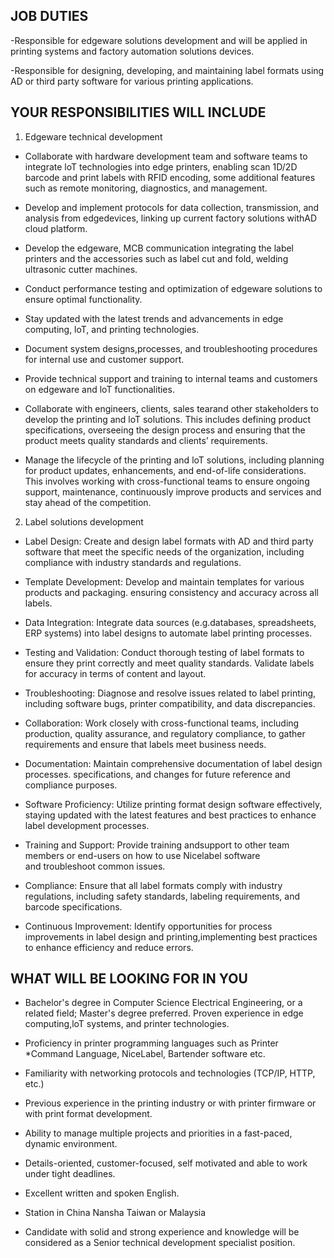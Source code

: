 
## JOB DUTIES

-Responsible for edgeware solutions development and will be applied in printing
systems and factory automation solutions devices.

-Responsible for designing, developing, and maintaining label formats using AD
or third party software for various printing applications.


## YOUR RESPONSIBILITIES WILL INCLUDE

1. Edgeware technical development

* Collaborate with hardware development team
and software teams to integrate loT technologies into edge printers, 
enabling scan 1D/2D barcode and print labels with RFID encoding, 
some additional features such as remote monitoring, diagnostics, and management.

* Develop and implement protocols for data
collection, transmission, and analysis from edgedevices, 
linking up current factory solutions withAD cloud platform.

* Develop the edgeware,
MCB communication integrating the label printers and the
accessories such as label cut and fold, 
welding ultrasonic cutter machines.

* Conduct performance testing and optimization
of edgeware solutions to ensure optimal functionality.

* Stay updated with the latest trends and advancements in edge computing, 
loT, and printing technologies.

* Document system designs,processes, 
and troubleshooting procedures for internal use and customer support.

* Provide technical support and training to
internal teams and customers on edgeware and loT functionalities.

* Collaborate with engineers, clients, sales tearand other stakeholders 
to develop the printing and loT solutions. 
This includes defining product specifications,
overseeing the design process 
and ensuring that the product meets quality standards 
and clients’ requirements.

* Manage the lifecycle of the printing and loT solutions, 
including planning for product updates, enhancements, and end-of-life considerations.
This involves working with cross-functional teams 
to ensure ongoing support, maintenance, 
continuously improve products and services 
and stay ahead of the competition.

2. Label solutions development

* Label Design: Create and design label formats 
with AD and third party software 
that meet the specific needs of the organization, 
including compliance with industry standards and regulations.

* Template Development: Develop and maintain templates 
for various products and packaging.
ensuring consistency and accuracy across all labels.

* Data Integration: Integrate data sources (e.g.databases, spreadsheets, ERP systems) 
into label designs 
to automate label printing processes.

* Testing and Validation: Conduct thorough testing of label formats 
to ensure they print correctly and meet quality standards. 
Validate labels for accuracy in terms of content and layout.

* Troubleshooting: Diagnose and resolve issues
related to label printing, 
including software bugs, printer compatibility, and data discrepancies.

* Collaboration: Work closely with cross-functional teams, 
including production, quality assurance, and regulatory compliance, 
to gather requirements 
and ensure that labels meet business needs.

* Documentation: Maintain comprehensive documentation 
of label design processes.
specifications, and changes 
for future reference and compliance purposes.

* Software Proficiency: Utilize printing format design software effectively, 
staying updated with the latest features and best practices 
to enhance label development processes.

* Training and Support: Provide training andsupport to other team members or end-users 
on how to use Nicelabel software  
and troubleshoot common issues.

* Compliance: Ensure that all label formats comply with industry regulations, 
including safety standards, labeling requirements, and barcode specifications.

* Continuous Improvement: Identify opportunities for process improvements in label design and printing,implementing best practices 
to enhance efficiency and reduce errors.


## WHAT WILL BE LOOKING FOR IN YOU

* Bachelor's degree in Computer Science
Electrical Engineering, or a related field;
Master's degree preferred.
Proven experience in edge computing,loT
systems, and printer technologies.

* Proficiency in printer programming languages
such as Printer *Command Language,
NiceLabel, Bartender software etc.

* Familiarity with networking protocols and
technologies (TCP/IP, HTTP, etc.)

* Previous experience in the printing industry or
with printer firmware or with print format development.

* Ability to manage multiple projects and priorities 
in a fast-paced, dynamic environment.

* Details-oriented,
customer-focused,
self motivated 
and able to work under tight deadlines.

* Excellent written and spoken English.

* Station in China Nansha Taiwan or Malaysia

* Candidate with solid and strong experience and knowledge 
will be considered as a Senior technical development specialist position.




